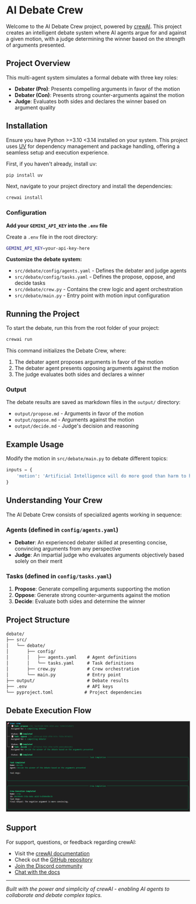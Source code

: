 # AI Debate Crew

Welcome to the AI Debate Crew project, powered by [crewAI](https://crewai.com). This project creates an intelligent debate system where AI agents argue for and against a given motion, with a judge determining the winner based on the strength of arguments presented.

## Project Overview

This multi-agent system simulates a formal debate with three key roles:
- **Debater (Pro)**: Presents compelling arguments in favor of the motion
- **Debater (Con)**: Presents strong counter-arguments against the motion  
- **Judge**: Evaluates both sides and declares the winner based on argument quality

## Installation

Ensure you have Python >=3.10 <3.14 installed on your system. This project uses [UV](https://docs.astral.sh/uv/) for dependency management and package handling, offering a seamless setup and execution experience.

First, if you haven't already, install uv:

```bash
pip install uv
```

Next, navigate to your project directory and install the dependencies:

```bash
crewai install
```

### Configuration

**Add your `GEMINI_API_KEY` into the `.env` file**

Create a `.env` file in the root directory:
```bash
GEMINI_API_KEY=your-api-key-here
```

**Customize the debate system:**
- `src/debate/config/agents.yaml` - Defines the debater and judge agents
- `src/debate/config/tasks.yaml` - Defines the propose, oppose, and decide tasks
- `src/debate/crew.py` - Contains the crew logic and agent orchestration
- `src/debate/main.py` - Entry point with motion input configuration

## Running the Project

To start the debate, run this from the root folder of your project:

```bash
crewai run
```

This command initializes the Debate Crew, where:
1. The debater agent proposes arguments in favor of the motion
2. The debater agent presents opposing arguments against the motion
3. The judge evaluates both sides and declares a winner

### Output

The debate results are saved as markdown files in the `output/` directory:
- `output/propose.md` - Arguments in favor of the motion
- `output/oppose.md` - Arguments against the motion
- `output/decide.md` - Judge's decision and reasoning

## Example Usage

Modify the motion in `src/debate/main.py` to debate different topics:

```python
inputs = {
    'motion': 'Artificial Intelligence will do more good than harm to humanity'
}
```

## Understanding Your Crew

The AI Debate Crew consists of specialized agents working in sequence:

### Agents (defined in `config/agents.yaml`)
- **Debater**: An experienced debater skilled at presenting concise, convincing arguments from any perspective
- **Judge**: An impartial judge who evaluates arguments objectively based solely on their merit

### Tasks (defined in `config/tasks.yaml`)
1. **Propose**: Generate compelling arguments supporting the motion
2. **Oppose**: Generate strong counter-arguments against the motion
3. **Decide**: Evaluate both sides and determine the winner

## Project Structure

```
debate/
├── src/
│   └── debate/
│       ├── config/
│       │   ├── agents.yaml    # Agent definitions
│       │   └── tasks.yaml     # Task definitions
│       ├── crew.py            # Crew orchestration
│       └── main.py            # Entry point
├── output/                    # Debate results
├── .env                       # API keys
└── pyproject.toml            # Project dependencies
```

## Debate Execution Flow

![alt text](image-1.png)

## Support

For support, questions, or feedback regarding crewAI:
- Visit the [crewAI documentation](https://docs.crewai.com)
- Check out the [GitHub repository](https://github.com/joaomdmoura/crewai)
- [Join the Discord community](https://discord.com/invite/X4JWnZnxPb)
- [Chat with the docs](https://chatg.pt/DWjSBZn)

---

*Built with the power and simplicity of crewAI - enabling AI agents to collaborate and debate complex topics.*